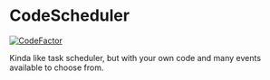 # CodeScheduler
[![CodeFactor](https://www.codefactor.io/repository/github/adryzz/codescheduler/badge)](https://www.codefactor.io/repository/github/adryzz/codescheduler)

Kinda like task scheduler, but with your own code and many events available to choose from.
